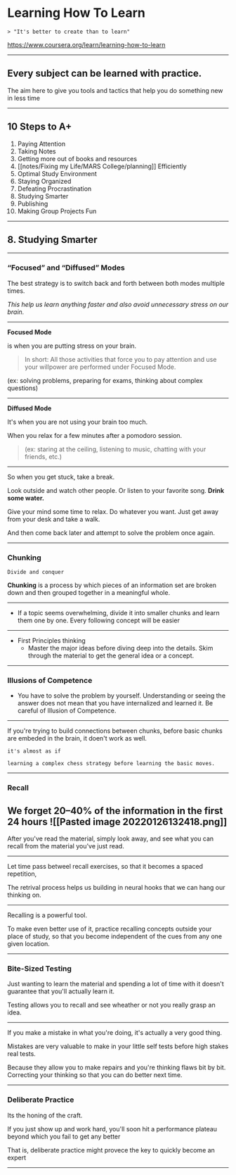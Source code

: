 # Learning How To Learn
	> "It's better to create than to learn"
	
https://www.coursera.org/learn/learning-how-to-learn

---

## Every subject can be learned with practice.


The aim here to give you tools and tactics that help you do something new in less time

---

## 10 Steps to A+

1. Paying Attention
2. Taking Notes
3. Getting more out of books and resources
4. [[notes/Fixing my Life/MARS College/planning]] Efficiently
5. Optimal Study Environment
6. Staying Organized
7. Defeating Procrastination
8. Studying Smarter
9. Publishing
10. Making Group Projects Fun
---

## 8. Studying Smarter

---

### “Focused” and “Diffused” Modes

The best strategy is to switch back and forth between both modes multiple times.

_This help us learn anything faster and also avoid unnecessary stress on our brain._

---
**Focused Mode** 

is when you are putting stress on your brain.

> In short: All those activities that force you to pay attention and use your willpower are performed under Focused Mode.

(ex: solving problems, preparing for exams, thinking about complex questions)

---
**Diffused Mode** 

It's when you are not using your brain too much. 

When you relax for a few minutes after a pomodoro session.

> (ex: staring at the ceiling, listening to music, chatting with your friends, etc.)

---
So when you get stuck, take a break.

Look outside and watch other people. Or listen to your favorite song. **Drink some water.**

Give your mind some time to relax. Do whatever you want. Just get away from your desk and take a walk.

And then come back later and attempt to solve the problem once again.

---

### Chunking
	Divide and conquer

**Chunking** is a process by which pieces of an information set are broken down and then grouped together in a meaningful whole. 

---

-   If a topic seems overwhelming, divide it into smaller chunks and learn them one by one. Every following concept will be easier
---
- First Principles thinking
	- Master the major ideas before diving deep into the details. Skim through the material to get the general idea or a concept.

---
### Illusions of Competence

-   You have to solve the problem by yourself. Understanding or seeing the answer does not mean that you have internalized and learned it. Be careful of Illusion of Competence.

---
If you're trying to build connections between chunks, before basic chunks are embeded in the brain, it doen't work as well.
	
	it's almost as if 
	
	learning a complex chess strategy before learning the basic moves.

---

### Recall

We forget 20–40% of the information in the first 24 hours
![[Pasted image 20220126132418.png]]
---

After you've read the material, simply look away, and see what you can recall from the material you've just read. 

---

Let time pass betweel recall exercises, so that it becomes a spaced repetition, 

The retrival process helps us building in neural hooks that we can hang our thinking on.

---

Recalling is a powerful tool. 

To make even better use of it, practice recalling concepts outside your place of study, so that you become independent of the cues from any one given location.
	
---

### Bite-Sized Testing

Just wanting to learn the material and spending a lot of time with it doesn't guarantee that you'll actually learn it. 

Testing allows you to recall and see wheather or not you really grasp an idea. 

---

If you make a mistake in what you're doing, it's actually a very good thing. 

Mistakes are very valuable to make in your little self tests before high stakes real tests.

Because they allow you to make repairs and you're thinking flaws bit by bit. Correcting your thinking so that you can do better next time.

---
### Deliberate Practice

Its the honing of the craft.

If you just show up and work hard, you'll soon hit a performance plateau beyond which you fail to get any better

That is, deliberate practice might provece the key to quickly become an expert

---
